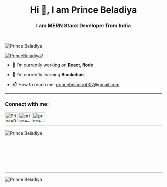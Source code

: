 <h1 align="center">Hi 👋, I am Prince Beladiya</h1>
<h3 align="center">I am MERN Stack Developer from India</h3>

<br />
<p align="left"> <img src="https://komarev.com/ghpvc/?username=PrinceBeladiya&label=Profile%20views&color=0e75b6&style=flat" alt="Prince Beladiya" /> </p>

<p align="left"> <a href="https://twitter.com/PrinceBeladiya7" target="blank"><img src="https://img.shields.io/twitter/follow/PrinceBeladiya7?logo=twitter&style=for-the-badge" alt="PrinceBeladiya7" /></a> </p>

- 🔭 I’m currently working on **React, Node**

- 🌱 I’m currently learning **Blockchain**

- 📫 How to reach me: princebeladiya007@gmail.com

<hr>

<h3 align="left">Connect with me:</h3>
<p align="left">
<a href="https://twitter.com/PrinceBeladiya7" target="blank"><img align="center" src="https://raw.githubusercontent.com/rahuldkjain/github-profile-readme-generator/master/src/images/icons/Social/twitter.svg" alt="PrinceBeladiya7" height="30" width="40" /></a>
<a href="https://linkedin.com/in/prince-beladiya-3669a1241" target="blank"><img align="center" src="https://raw.githubusercontent.com/rahuldkjain/github-profile-readme-generator/master/src/images/icons/Social/linked-in-alt.svg" alt="prince-beladiya-3669a1241" height="30" width="40" /></a> 
<a href="https://instagram.com/prince_beladiya" target="blank"><img align="center" src="https://raw.githubusercontent.com/rahuldkjain/github-profile-readme-generator/master/src/images/icons/Social/instagram.svg" alt="prince_beladiya" height="30" width="40" /></a>
</p>

<hr>

<p><img align="left" src="https://github-readme-stats.vercel.app/api/top-langs?username=PrinceBeladiya&show_icons=true&locale=en&layout=compact" alt="Prince Beladiya" /></p>

<br /><br /><br /><br /><br /><br /><br />
<hr>

<p>&nbsp;<img align="left" src="https://github-readme-stats.vercel.app/api?username=PrinceBeladiya&show_icons=true&locale=en" alt="Prince Beladiya" /></p>

